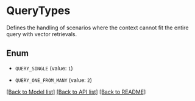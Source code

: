 # QueryTypes

Defines the handling of scenarios where the context cannot fit the entire  query with vector retrievals. 

## Enum

* `QUERY_SINGLE` (value: `1`)

* `QUERY_ONE_FROM_MANY` (value: `2`)

[[Back to Model list]](../README.md#documentation-for-models) [[Back to API list]](../README.md#documentation-for-api-endpoints) [[Back to README]](../README.md)


